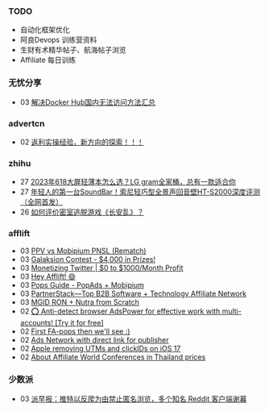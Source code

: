 ### TODO
-  自动化框架优化
-  阿良Devops 训练营资料
-  生财有术精华帖子、航海帖子浏览
-  Affiliate 每日训练

### 无忧分享
<!-- ruyo:START -->
-  03 [解决Docker Hub国内无法访问方法汇总](https://51.ruyo.net/18416.html)<!-- ruyo:END -->

### advertcn
<!-- advertcn:START -->
-  02 [返利实操经验，新方向的探索！！！](https://www.advertcn.com/forum.php?mod=viewthread&tid=111044)<!-- advertcn:END -->

### zhihu
<!-- zhihu:START -->
-  27 [2023年618大屏轻薄本怎么选？LG gram全家桶，总有一款适合你](http://zhuanlan.zhihu.com/p/632641888?utm_campaign=rss&utm_medium=rss&utm_source=rss&utm_content=title)
-  27 [年轻人的第一台SoundBar！索尼轻巧型全景声回音壁HT-S2000深度评测（全网首发）](http://zhuanlan.zhihu.com/p/630990296?utm_campaign=rss&utm_medium=rss&utm_source=rss&utm_content=title)
-  26 [如何评价密室逃脱游戏《长安乱》？](http://www.zhihu.com/question/563950552/answer/3045961312?utm_campaign=rss&utm_medium=rss&utm_source=rss&utm_content=title)<!-- zhihu:END -->

### afflift
<!-- afflift:START -->
-  03 [PPV vs Mobipium PNSL &lpar;Rematch&rpar;](https://afflift.com/f/threads/ppv-vs-mobipium-pnsl-rematch.2850/?utm_source=rss&utm_medium=rss)
-  03 [Galaksion Contest - $4,000 in Prizes!](https://afflift.com/f/threads/galaksion-contest-4-000-in-prizes.11219/?utm_source=rss&utm_medium=rss)
-  03 [Monetizing Twitter | $0 to $1000/Month Profit](https://afflift.com/f/threads/monetizing-twitter-0-to-1000-month-profit.10640/?utm_source=rss&utm_medium=rss)
-  03 [Hey Afflift! 😄](https://afflift.com/f/threads/hey-afflift-%F0%9F%98%84.11184/?utm_source=rss&utm_medium=rss)
-  03 [Pops Guide - PopAds + Mobipium](https://afflift.com/f/threads/pops-guide-popads-mobipium.11178/?utm_source=rss&utm_medium=rss)
-  03 [PartnerStack—Top B2B Software + Technology Affiliate Network](https://afflift.com/f/threads/partnerstack%E2%80%94top-b2b-software-technology-affiliate-network.9649/?utm_source=rss&utm_medium=rss)
-  03 [MGID RON + Nutra from Scratch](https://afflift.com/f/threads/mgid-ron-nutra-from-scratch.10949/?utm_source=rss&utm_medium=rss)
-  02 [⭕ Anti-detect browser AdsPower for effective work with multi-accounts! [Try it for free]](https://afflift.com/f/threads/%E2%AD%95-anti-detect-browser-adspower-for-effective-work-with-multi-accounts-try-it-for-free.8805/?utm_source=rss&utm_medium=rss)
-  02 [First FA-pops then we&#39;ll see :&rpar;](https://afflift.com/f/threads/first-fa-pops-then-well-see.11121/?utm_source=rss&utm_medium=rss)
-  02 [Ads Network with direct link for publisher](https://afflift.com/f/threads/ads-network-with-direct-link-for-publisher.11218/?utm_source=rss&utm_medium=rss)
-  02 [Apple removing UTMs and clickIDs on iOS 17](https://afflift.com/f/threads/apple-removing-utms-and-clickids-on-ios-17.11111/?utm_source=rss&utm_medium=rss)
-  02 [About Affiliate World Conferences in Thailand prices](https://afflift.com/f/threads/about-affiliate-world-conferences-in-thailand-prices.11217/?utm_source=rss&utm_medium=rss)<!-- afflift:END -->

### 少数派
<!-- sspai:START -->
-  03 [派早报：推特以反爬为由禁止匿名浏览，多个知名 Reddit 客户端谢幕](https://sspai.com/post/80790)<!-- sspai:END -->
